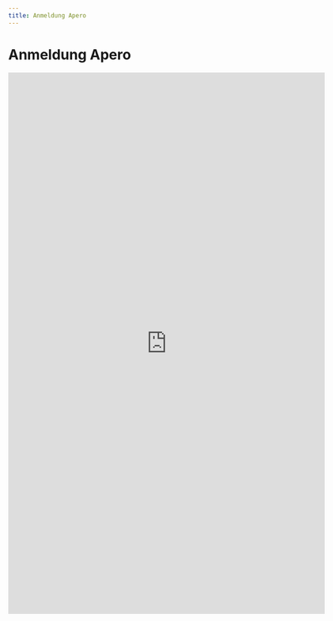 ```yaml
---
title: Anmeldung Apero
---
```


# Anmeldung Apero

<iframe src="https://docs.google.com/forms/d/e/1FAIpQLScI-Ahj3DdVaiSYEVlSfXbUFJ-EKzJbY-IcJLA5AO2e4U1W5w/viewform?embedded=true" width="640" height="1095" frameborder="0" marginheight="0" marginwidth="0">Loading...</iframe>